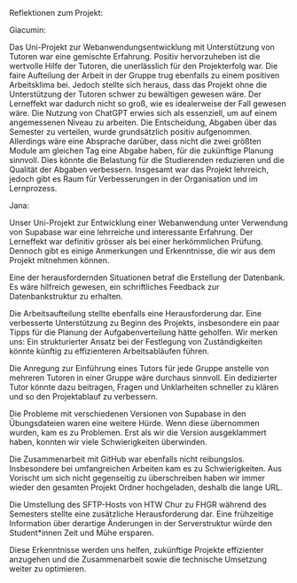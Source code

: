 
Reflektionen zum Projekt:


Giacumin:

Das Uni-Projekt zur Webanwendungsentwicklung mit Unterstützung von Tutoren war eine gemischte Erfahrung. Positiv hervorzuheben ist die wertvolle Hilfe der Tutoren, die unerlässlich für den Projekterfolg war. Die faire Aufteilung der Arbeit in der Gruppe trug ebenfalls zu einem positiven Arbeitsklima bei.
Jedoch stellte sich heraus, dass das Projekt ohne die Unterstützung der Tutoren schwer zu bewältigen gewesen wäre. Der Lerneffekt war dadurch nicht so groß, wie es idealerweise der Fall gewesen wäre. Die Nutzung von ChatGPT erwies sich als essenziell, um auf einem angemessenen Niveau zu arbeiten.
Die Entscheidung, Abgaben über das Semester zu verteilen, wurde grundsätzlich positiv aufgenommen. Allerdings wäre eine Absprache darüber, dass nicht die zwei größten Module am gleichen Tag eine Abgabe haben, für die zukünftige Planung sinnvoll. Dies könnte die Belastung für die Studierenden reduzieren und die Qualität der Abgaben verbessern. Insgesamt war das Projekt lehrreich, jedoch gibt es Raum für Verbesserungen in der Organisation und im Lernprozess.


Jana:

Unser Uni-Projekt zur Entwicklung einer Webanwendung unter Verwendung von Supabase war eine lehrreiche und interessante Erfahrung. Der Lerneffekt war definitiv grösser als bei einer herkömmlichen Prüfung. Dennoch gibt es einige Anmerkungen und Erkenntnisse, die wir aus dem Projekt mitnehmen können.

Eine der herausfordernden Situationen betraf die Erstellung der Datenbank. Es wäre hilfreich gewesen, ein schriftliches Feedback zur Datenbankstruktur zu erhalten. 

Die Arbeitsaufteilung stellte ebenfalls eine Herausforderung dar. Eine verbesserte Unterstützung zu Beginn des Projekts, insbesondere ein paar Tipps für die Planung der Aufgabenverteilung hätte geholfen. Wir merken uns: Ein strukturierter Ansatz bei der Festlegung von Zuständigkeiten könnte künftig zu effizienteren Arbeitsabläufen führen.

Die Anregung zur Einführung eines Tutors für jede Gruppe anstelle von mehreren Tutoren in einer Gruppe wäre durchaus sinnvoll. Ein dedizierter Tutor könnte dazu beitragen, Fragen und Unklarheiten schneller zu klären und so den Projektablauf zu verbessern.

Die Probleme mit verschiedenen Versionen von Supabase in den Übungsdateien waren eine weitere Hürde. Wenn diese übernommen wurden, kam es zu Problemen. Erst als wir die Version ausgeklammert haben, konnten wir viele Schwierigkeiten überwinden. 

Die Zusammenarbeit mit GitHub war ebenfalls nicht reibungslos. Insbesondere bei umfangreichen Arbeiten kam es zu Schwierigkeiten. Aus Vorischt um sich nicht gegenseitig zu überschreiben haben wir immer wieder den gesamten Projekt Ordner hochgeladen, deshalb die lange URL.

Die Umstellung des SFTP-Hosts von HTW Chur zu FHGR während des Semesters stellte eine zusätzliche Herausforderung dar. Eine frühzeitige Information über derartige Änderungen in der Serverstruktur würde den Student*innen Zeit und Mühe ersparen.

Diese Erkenntnisse werden uns helfen, zukünftige Projekte effizienter anzugehen und die Zusammenarbeit sowie die technische Umsetzung weiter zu optimieren.


